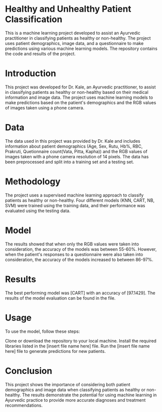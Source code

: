 # Healthy and Unhealthy Patient Classification
This is a machine learning project developed to assist an Ayurvedic practitioner in classifying patients as healthy or non-healthy. The project uses patient demographics, image data, and a questionnaire to make predictions using various machine learning models. The repository contains the code and results of the project.


# Introduction
This project was developed for Dr. Kale, an Ayurvedic practitioner, to assist in classifying patients as healthy or non-healthy based on their medical information and image data. The project uses machine learning models to make predictions based on the patient's demographics and the RGB values of images taken using a phone camera.

# Data
The data used in this project was provided by Dr. Kale and includes information about patient demographics (Age, Sex, Rutu, Hb%, RBC, Prakruti, Quetionnaire count(Vata, Pitta, Kapha)) and the RGB values of images taken with a phone camera resolution of 14 pixels. The data has been preprocessed and split into a training set and a testing set.

# Methodology
The project uses a supervised machine learning approach to classify patients as healthy or non-healthy. 
Four different models (KNN, CART, NB, SVM) were trained using the training data, and their performance was evaluated using the testing data.

# Model
The results showed that when only the RGB values were taken into consideration, the accuracy of the models was between 55-60%. However, when the patient's responses to a questionnaire were also taken into consideration, the accuracy of the models increased to between 86-97%.

# Results
The best performing model was [CART] with an accuracy of [97.1429]. The results of the model evaluation can be found in the file.

# Usage
To use the model, follow these steps:

Clone or download the repository to your local machine.
Install the required libraries listed in the [insert file name here] file.
Run the [insert file name here] file to generate predictions for new patients.


# Conclusion
This project shows the importance of considering both patient demographics and image data when classifying patients as healthy or non-healthy. The results demonstrate the potential for using machine learning in Ayurvedic practice to provide more accurate diagnoses and treatment recommendations.
